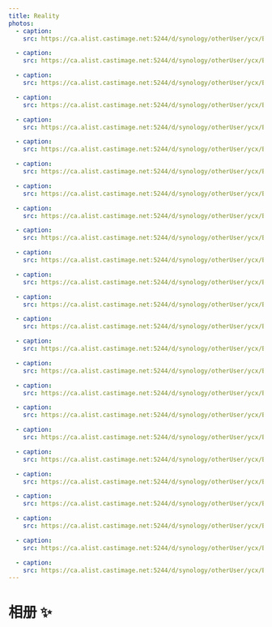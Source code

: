 ```yaml
---
title: Reality
photos:
  - caption:
    src: https://ca.alist.castimage.net:5244/d/synology/otherUser/ycx/BLog/TheReality/1.jpg?sign=f-3PgzoukVWaZE_F0dsjamvjN8p98hezdUIerJepIAA=:0

  - caption:
    src: https://ca.alist.castimage.net:5244/d/synology/otherUser/ycx/BLog/TheReality/10.jpg?sign=1ZVOTnf_y6KZL5um3GM4I_w1RAdHCYnazWLR1G6-qwo=:0

  - caption:
    src: https://ca.alist.castimage.net:5244/d/synology/otherUser/ycx/BLog/TheReality/11.jpg?sign=44s7AsYtj7YOUxQnrIuM3jjPzwz8LdshW3N_oKAmrWo=:0

  - caption:
    src: https://ca.alist.castimage.net:5244/d/synology/otherUser/ycx/BLog/TheReality/12.jpg?sign=2UM4oq6YC6q1BUrJPeVCWOHt0gltI41QVQJl1NiTDbs=:0

  - caption:
    src: https://ca.alist.castimage.net:5244/d/synology/otherUser/ycx/BLog/TheReality/13.jpg?sign=IHgw5e5ddAiWJKl4HHFIskG5eiibFAgvCkt2Cnz8HA4=:0

  - caption:
    src: https://ca.alist.castimage.net:5244/d/synology/otherUser/ycx/BLog/TheReality/14.jpg?sign=O0t2bNkSJMlUWG0cHqGg9Na-0cIase6OYCiNRiKDj50=:0

  - caption:
    src: https://ca.alist.castimage.net:5244/d/synology/otherUser/ycx/BLog/TheReality/15.jpg?sign=vhEm7-yp_cSIhkqIEmsdz9sS7Tp1zzPc4kmejMnnIkg=:0

  - caption:
    src: https://ca.alist.castimage.net:5244/d/synology/otherUser/ycx/BLog/TheReality/16.jpg?sign=uAuJzsluN4sAFtazsgoXkIybskLHcN6xF4cEl0tYgBU=:0

  - caption:
    src: https://ca.alist.castimage.net:5244/d/synology/otherUser/ycx/BLog/TheReality/17.jpg?sign=Uk6rDyf4uQwvwD5pPa-p_w6F8vitwb0zel7vvIaf2ko=:0

  - caption:
    src: https://ca.alist.castimage.net:5244/d/synology/otherUser/ycx/BLog/TheReality/18.jpg?sign=zkjl7Bce_qrKzJkvOHpkLcoojCfmLY7MQ2yntUASk0Y=:0

  - caption:
    src: https://ca.alist.castimage.net:5244/d/synology/otherUser/ycx/BLog/TheReality/19.jpg?sign=kPfzBYc6bT4kKudRigQuEGe_MhO7u3p2Yw7drcsgg-w=:0

  - caption:
    src: https://ca.alist.castimage.net:5244/d/synology/otherUser/ycx/BLog/TheReality/2.jpg?sign=Vyfo9Ul2piC8rPcaciVOyJh_f-tvBpDJ2TzOPXtnWrI=:0

  - caption:
    src: https://ca.alist.castimage.net:5244/d/synology/otherUser/ycx/BLog/TheReality/20.jpg?sign=EZtvSobR7i6mnZ5L6k_DYu_-TrAeUf9EpnXFl3XhGfs=:0

  - caption:
    src: https://ca.alist.castimage.net:5244/d/synology/otherUser/ycx/BLog/TheReality/21.jpg?sign=7QdCINIepzPOEMrzpJr85iv2UUw9l9fsdlwE73USB7Y=:0

  - caption:
    src: https://ca.alist.castimage.net:5244/d/synology/otherUser/ycx/BLog/TheReality/22.jpg?sign=4Dw05QkhQ7r1PGR8_zKOROmmUqFurrjSsY37QUUu39M=:0

  - caption:
    src: https://ca.alist.castimage.net:5244/d/synology/otherUser/ycx/BLog/TheReality/23.jpg?sign=viqghR1jqg3UuXynYaZVc1S73iUhZ8fxaDpnenI1i2I=:0

  - caption:
    src: https://ca.alist.castimage.net:5244/d/synology/otherUser/ycx/BLog/TheReality/24.jpg?sign=QXobDAFzAcfBB3PEwrwcZ7roQ6m-bU08sADPMs54EAs=:0

  - caption:
    src: https://ca.alist.castimage.net:5244/d/synology/otherUser/ycx/BLog/TheReality/25.jpg?sign=UxohghDmfFkQrTeEcb3B9wU3DL8uRkn-x_Y6h7vd0-s=:0

  - caption:
    src: https://ca.alist.castimage.net:5244/d/synology/otherUser/ycx/BLog/TheReality/3.jpg?sign=c-IZzeZOMFZJw-xvDAZ5tMQ_zqdXr3MDLxX6vOb2jJ4=:0

  - caption:
    src: https://ca.alist.castimage.net:5244/d/synology/otherUser/ycx/BLog/TheReality/4.jpg?sign=zAz3ZX9q7SBaHYnbqZlLX6w9aOBVZLrQekNmd2cA62I=:0

  - caption:
    src: https://ca.alist.castimage.net:5244/d/synology/otherUser/ycx/BLog/TheReality/5.jpg?sign=_ydr2p55sIbYIUd3FwG9jO-NKXQ2rDgdH8zIRb5Vy2I=:0

  - caption:
    src: https://ca.alist.castimage.net:5244/d/synology/otherUser/ycx/BLog/TheReality/6.jpg?sign=ezFN15xxraPBPIhmkgEaZVOSkwkooPeJKUf5p78NdtA=:0

  - caption:
    src: https://ca.alist.castimage.net:5244/d/synology/otherUser/ycx/BLog/TheReality/7.jpg?sign=n-WojmH2KC0eAK8vbHufiFbz_a7ZMNm7qcWfo8u7GXM=:0

  - caption:
    src: https://ca.alist.castimage.net:5244/d/synology/otherUser/ycx/BLog/TheReality/8.jpg?sign=MoYhGqxFy9Jm0CKY2p_-9F0Vi-Hevfzxn6OQh8c9BJs=:0

  - caption:
    src: https://ca.alist.castimage.net:5244/d/synology/otherUser/ycx/BLog/TheReality/9.jpg?sign=0EI22SXMo-7gtbihO5KiHSyu5gL6xcNQhL7IYT_FRVo=:0
---
```


# 相册 ✨

<VAGallery :photos="frontmatter.photos" />
